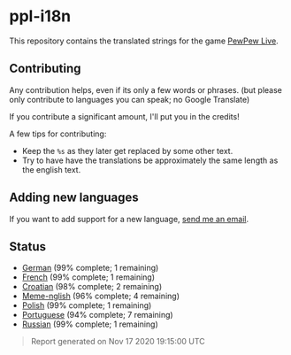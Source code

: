 [//]: # "This file is automatically generated by generate_readme.py"
# ppl-i18n
This repository contains the translated strings for the game [PewPew Live](https://pewpew.live).
## Contributing
Any contribution helps, even if its only a few words or phrases.
(but please only contribute to languages you can speak; no Google Translate)

If you contribute a significant amount, I'll put you in the credits!

A few tips for contributing:
* Keep the `%s` as they later get replaced by some other text.
* Try to have have the translations be approximately the same length as the english text.
## Adding new languages
If you want to add support for a new language, [send me an email](mailto:jfgeyelin+ppl@gmail.com).
## Status
* [German](/translations/deu.po) (99% complete; 1 remaining)
* [French](/translations/fra.po) (99% complete; 1 remaining)
* [Croatian](/translations/hrv.po) (98% complete; 2 remaining)
* [Meme-nglish](/translations/meme.po) (96% complete; 4 remaining)
* [Polish](/translations/pol.po) (99% complete; 1 remaining)
* [Portuguese](/translations/por.po) (94% complete; 7 remaining)
* [Russian](/translations/rus.po) (99% complete; 1 remaining)
> Report generated on Nov 17 2020 19:15:00 UTC